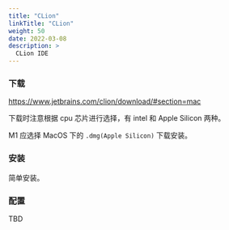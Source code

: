 ```yaml
---
title: "CLion"
linkTitle: "CLion"
weight: 50
date: 2022-03-08
description: >
  CLion IDE
---
```


### 下载

https://www.jetbrains.com/clion/download/#section=mac

下载时注意根据 cpu 芯片进行选择，有 intel 和 Apple Silicon 两种。

M1 应选择 MacOS 下的 `.dmg(Apple Silicon)` 下载安装。

### 安装

简单安装。

### 配置

TBD



